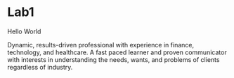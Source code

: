 # Lab1
Hello World

Dynamic, results-driven professional with experience in finance, technology, and healthcare.  A fast paced learner and proven communicator with interests in understanding the needs, wants, and problems of clients regardless of industry.
